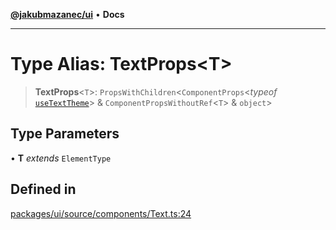 [**@jakubmazanec/ui**](../README.md) • **Docs**

---

# Type Alias: TextProps\<T\>

> **TextProps**\<`T`\>: `PropsWithChildren`\<`ComponentProps`\<_typeof_
> [`useTextTheme`](../functions/useTextTheme.md)\> & `ComponentPropsWithoutRef`\<`T`\> & `object`\>

## Type Parameters

• **T** _extends_ `ElementType`

## Defined in

[packages/ui/source/components/Text.ts:24](https://github.com/jakubmazanec/tools/blob/e8e1a063ee4a3ba5413ab6c19f760853c220a8ce/packages/ui/source/components/Text.ts#L24)
